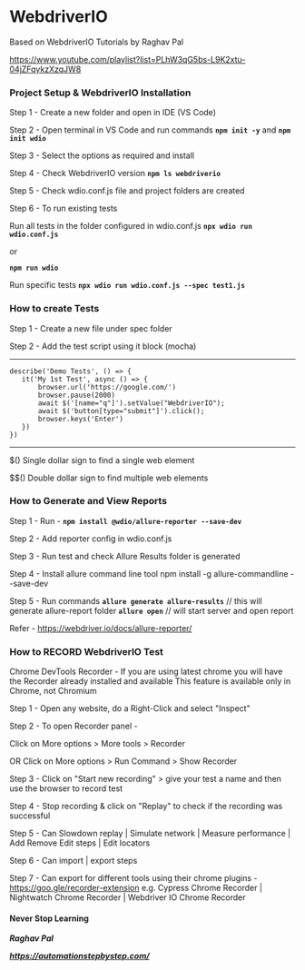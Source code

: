 # WebdriverIO
Based on WebdriverIO Tutorials by Raghav Pal 

https://www.youtube.com/playlist?list=PLhW3qG5bs-L9K2xtu-04jZFqykzXzqJW8


### Project Setup & WebdriverIO Installation

Step 1 - Create a new folder and open in IDE (VS Code)

Step 2 - Open terminal in VS Code and run commands  	**`npm init -y`**  and  **`npm init wdio`**
                          
Step 3 - Select the options as required and install

Step 4 - Check WebdriverIO version 					**`npm ls webdriverio`**

Step 5 - Check wdio.conf.js file and project folders are created

Step 6 - To run existing tests

Run all tests in the folder configured in wdio.conf.js 	**`npx wdio run wdio.conf.js`**

or

**`npm run wdio`**

Run specific tests	 **`npx wdio run wdio.conf.js --spec test1.js`**



### How to create Tests

Step 1 - Create a new file under spec folder

Step 2 - Add the test script using it block (mocha)	

***
```
describe('Demo Tests', () => {
   it('My 1st Test', async () => {
       browser.url('https://google.com/')
       browser.pause(2000)
       await $('[name="q"]').setValue("WebdriverIO");
       await $('button[type="submit"]').click();
       browser.keys('Enter')
   })
})
```
***

$()   Single dollar sign to find a single web element

$$() Double dollar sign to find multiple web elements



### How to Generate and View Reports

Step 1 - Run - **`npm install @wdio/allure-reporter --save-dev`**

Step 2 - Add reporter config in wdio.conf.js

Step 3 - Run test and check Allure Results folder is generated

Step 4 - Install allure command line tool  npm install -g allure-commandline --save-dev

Step 5 - Run commands
		**`allure generate allure-results`**	// this will generate allure-report folder
		**`allure open`**			// will start server and open report

Refer - https://webdriver.io/docs/allure-reporter/



### How to RECORD WebdriverIO Test

Chrome DevTools Recorder - If you are using latest chrome  you will have the Recorder already installed and available   This feature is available only in Chrome, not Chromium


Step 1 - Open any website, do a Right-Click and select "Inspect"

Step 2 - To open Recorder panel - 

Click on More options       > More tools > Recorder

OR Click on More options      > Run Command > Show Recorder

Step 3 - Click on "Start new recording" > give your test a name and then use the browser to record test

Step 4 - Stop recording & click on "Replay" to check if the recording was successful 

Step 5 - Can Slowdown replay | Simulate network | Measure performance | Add Remove Edit steps | Edit locators

Step 6 - Can import | export steps

Step 7 - Can export for different tools using their chrome plugins - https://goo.gle/recorder-extension  e.g. 
Cypress Chrome Recorder  |  Nightwatch Chrome Recorder  |  Webdriver IO Chrome Recorder

#### Never Stop Learning
***Raghav Pal***

***https://automationstepbystep.com/***

